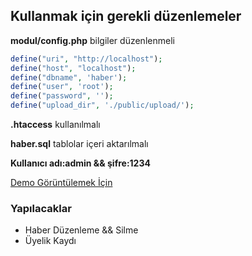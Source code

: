 ## Kullanmak için gerekli düzenlemeler


 **modul/config.php** bilgiler düzenlenmeli


```php
define("uri", "http://localhost");
define("host", "localhost");
define("dbname", 'haber'); 
define("user", 'root'); 
define("password", ''); 
define("upload_dir", './public/upload/');
```


 **.htaccess** kullanılmalı

 **haber.sql** tablolar içeri aktarılmalı

 **Kullanıcı adı:admin && şifre:1234**

[Demo Görüntülemek İçin](https://pehepe-cobaimelan-1.c9.io/)

### Yapılacaklar
- Haber Düzenleme && Silme
- Üyelik Kaydı


